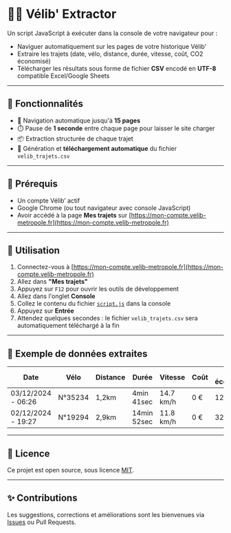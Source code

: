 # 🚴‍♂️ Vélib' Extractor

Un script JavaScript à exécuter dans la console de votre navigateur pour :

- Naviguer automatiquement sur les pages de votre historique Vélib’  
- Extraire les trajets (date, vélo, distance, durée, vitesse, coût, CO2 économisé)  
- Télécharger les résultats sous forme de fichier **CSV** encodé en **UTF-8** compatible Excel/Google Sheets

---

## 🔧 Fonctionnalités

- 🔁 Navigation automatique jusqu'à **15 pages**
- ⏱️ Pause de **1 seconde** entre chaque page pour laisser le site charger
- 📦 Extraction structurée de chaque trajet
- 🧾 Génération et **téléchargement automatique** du fichier `velib_trajets.csv`

---

## 🧠 Prérequis

- Un compte Vélib’ actif
- Google Chrome (ou tout navigateur avec console JavaScript)
- Avoir accédé à la page **Mes trajets** sur [https://mon-compte.velib-metropole.fr](https://mon-compte.velib-metropole.fr)

---

## 🚀 Utilisation

1. Connectez-vous à [https://mon-compte.velib-metropole.fr](https://mon-compte.velib-metropole.fr)
2. Allez dans **"Mes trajets"**
3. Appuyez sur `F12` pour ouvrir les outils de développement
4. Allez dans l'onglet **Console**
5. Collez le contenu du fichier [`script.js`](./script.js) dans la console
6. Appuyez sur **Entrée**
7. Attendez quelques secondes : le fichier `velib_trajets.csv` sera automatiquement téléchargé à la fin

---

## 📁 Exemple de données extraites

| Date              | Vélo     | Distance | Durée         | Vitesse     | Coût | CO2 économisé |
|------------------|----------|----------|---------------|-------------|------|----------------|
| 03/12/2024 - 06:26 | N°35234 | 1,2km    | 4min 41sec    | 14.7 km/h   | 0 €  | 128 g          |
| 02/12/2024 - 19:27 | N°19294 | 2,9km    | 14min 52sec   | 11.8 km/h   | 0 €  | 325 g          |

---

## 📜 Licence

Ce projet est open source, sous licence [MIT](./LICENSE).

---

## ✨ Contributions

Les suggestions, corrections et améliorations sont les bienvenues via [Issues](https://github.com/votre-nom/velib-extractor/issues) ou Pull Requests.

